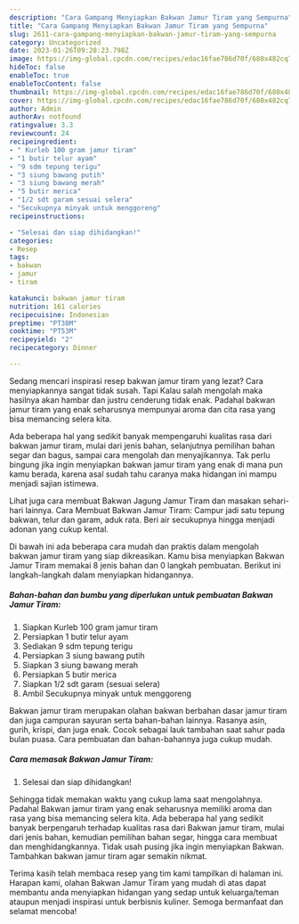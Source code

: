 ```yaml
---
description: "Cara Gampang Menyiapkan Bakwan Jamur Tiram yang Sempurna"
title: "Cara Gampang Menyiapkan Bakwan Jamur Tiram yang Sempurna"
slug: 2611-cara-gampang-menyiapkan-bakwan-jamur-tiram-yang-sempurna
category: Uncategorized
date: 2023-01-26T09:28:23.798Z
image: https://img-global.cpcdn.com/recipes/edac16fae786d70f/680x482cq70/bakwan-jamur-tiram-foto-resep-utama.jpg
hideToc: false
enableToc: true
enableTocContent: false
thumbnail: https://img-global.cpcdn.com/recipes/edac16fae786d70f/680x482cq70/bakwan-jamur-tiram-foto-resep-utama.jpg
cover: https://img-global.cpcdn.com/recipes/edac16fae786d70f/680x482cq70/bakwan-jamur-tiram-foto-resep-utama.jpg
author: Admin
authorAv: notfound
ratingvalue: 3.3
reviewcount: 24
recipeingredient:
- " Kurleb 100 gram jamur tiram"
- "1 butir telur ayam"
- "9 sdm tepung terigu"
- "3 siung bawang putih"
- "3 siung bawang merah"
- "5 butir merica"
- "1/2 sdt garam sesuai selera"
- "Secukupnya minyak untuk menggoreng"
recipeinstructions:

- "Selesai dan siap dihidangkan!"
categories:
- Resep
tags:
- bakwan
- jamur
- tiram

katakunci: bakwan jamur tiram 
nutrition: 161 calories
recipecuisine: Indonesian
preptime: "PT38M"
cooktime: "PT53M"
recipeyield: "2"
recipecategory: Dinner

---
```



Sedang mencari inspirasi resep bakwan jamur tiram yang lezat? Cara menyiapkannya sangat tidak susah. Tapi Kalau salah mengolah maka hasilnya akan hambar dan justru cenderung tidak enak. Padahal bakwan jamur tiram yang enak seharusnya mempunyai aroma dan cita rasa yang bisa memancing selera kita.


Ada beberapa hal yang sedikit banyak mempengaruhi kualitas rasa dari bakwan jamur tiram, mulai dari jenis bahan, selanjutnya pemilihan bahan segar dan bagus, sampai cara mengolah dan menyajikannya. Tak perlu bingung jika ingin menyiapkan bakwan jamur tiram yang enak di mana pun kamu berada, karena asal sudah tahu caranya maka hidangan ini mampu menjadi sajian istimewa.

Lihat juga cara membuat Bakwan Jagung Jamur Tiram dan masakan sehari-hari lainnya. Cara Membuat Bakwan Jamur Tiram: Campur jadi satu tepung bakwan, telur dan garam, aduk rata. Beri air secukupnya hingga menjadi adonan yang cukup kental.


Di bawah ini ada beberapa cara mudah dan praktis dalam mengolah bakwan jamur tiram yang siap dikreasikan. Kamu bisa menyiapkan Bakwan Jamur Tiram memakai 8 jenis bahan dan 0 langkah pembuatan. Berikut ini langkah-langkah dalam menyiapkan hidangannya.

<!--inarticleads1-->

##### Bahan-bahan dan bumbu yang diperlukan untuk pembuatan Bakwan Jamur Tiram:

1. Siapkan  Kurleb 100 gram jamur tiram
1. Persiapkan 1 butir telur ayam
1. Sediakan 9 sdm tepung terigu
1. Persiapkan 3 siung bawang putih
1. Siapkan 3 siung bawang merah
1. Persiapkan 5 butir merica
1. Siapkan 1/2 sdt garam (sesuai selera)
1. Ambil Secukupnya minyak untuk menggoreng


Bakwan jamur tiram merupakan olahan bakwan berbahan dasar jamur tiram dan juga campuran sayuran serta bahan-bahan lainnya. Rasanya asin, gurih, krispi, dan juga enak. Cocok sebagai lauk tambahan saat sahur pada bulan puasa. Cara pembuatan dan bahan-bahannya juga cukup mudah. 

<!--inarticleads2-->

##### Cara memasak Bakwan Jamur Tiram:


1. Selesai dan siap dihidangkan!

Sehingga tidak memakan waktu yang cukup lama saat mengolahnya. Padahal Bakwan jamur tiram yang enak seharusnya memiliki aroma dan rasa yang bisa memancing selera kita. Ada beberapa hal yang sedikit banyak berpengaruh terhadap kualitas rasa dari Bakwan jamur tiram, mulai dari jenis bahan, kemudian pemilihan bahan segar, hingga cara membuat dan menghidangkannya. Tidak usah pusing jika ingin menyiapkan Bakwan. Tambahkan bakwan jamur tiram agar semakin nikmat. 

Terima kasih telah membaca resep yang tim kami tampilkan di halaman ini. Harapan kami, olahan Bakwan Jamur Tiram yang mudah di atas dapat membantu anda menyiapkan hidangan yang sedap untuk keluarga/teman ataupun menjadi inspirasi untuk berbisnis kuliner. Semoga bermanfaat dan selamat mencoba!
